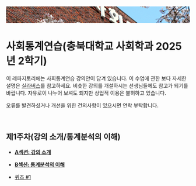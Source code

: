 <p align="center">
  <img src="https://github.com/hxk271/Syllabi/blob/main/sb1.jpg">
</p>

# 사회통계연습(충북대학교 사회학과 2025년 2학기)


이 레파지토리에는 사회통계연습 강의안이 담겨 있습니다. 이 수업에 관한 보다 자세한 설명은 [실라버스](https://github.com/hxk271/Syllabi/blob/main/archive/5663018(2025-2).pdf)를 참고하세요. 비슷한 강의를 개설하시는 선생님들께도 참고가 되기를 바랍니다. 자유로이 나누어 보셔도 되지만 상업적 이용은 불허하고 있습니다.

오류를 발견하셨거나 개선을 위한 건의사항이 있으시면 연락 부탁합니다.

<br/>

## 제1주차(강의 소개/통계분석의 이해)

-  [**A섹션: 강의 소개**](https://github.com/hxk271/SocStatsPrac/blob/main/archive/Beamer_사회통계연습_W01A.pdf)

-  [**B섹션: 통계분석의 이해**](https://github.com/hxk271/SocStatsPrac/blob/main/archive/Beamer_사회통계연습_W01B.pdf)

-  [퀴즈 #1](https://github.com/hxk271/SocStatsPrac/blob/main/archive/HW_W01.docx)

